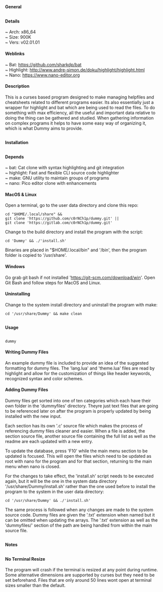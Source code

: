 ##
#### General
##
#### Details
~ Arch: x86_64  
~ Size: 900K  
~ Vers: v02.01.01
#### Weblinks
~ Bat: https://github.com/sharkdp/bat  
~ Highlight: http://www.andre-simon.de/doku/highlight/highlight.html  
~ Nano: https://www.nano-editor.org
#### Description
This is a curses based program designed to make managing helpfiles and cheatsheets related
to different programs easier. Its also essentially just a wrapper for highlight and bat
which are being used to read the files. To do something with max efficiency, all the
useful and important data relative to doing the thing can be gathered and studied. When
gathering information on complex programs it helps to have some easy way of organizing it,
which is what Dummy aims to provide.
##
#### Installation
##
#### Depends
~ bat: Cat clone with syntax highlighting and git integration  
~ highlight: Fast and flexible CLI source code highlighter  
~ make: GNU utility to maintain groups of programs  
~ nano: Pico editor clone with enhancements
#### MacOS & Linux
Open a terminal, go to the user data directory and clone this repo:
```shell
cd "$HOME/.local/share" &&
git clone 'https://github.com/c0rNCh1p/dummy.git' ||
git clone 'https://gitlab.com/c0rNCh1p/dummy.git'
```
Change to the build directory and install the program with the script:
```shell
cd 'Dummy' && ./'install.sh'
```
Binaries are placed in "$HOME/.local/bin" and '/bin', then the program folder is
copied to '/usr/share'.
#### Windows
Go grab git bash if not installed 'https://git-scm.com/download/win'.
Open Git Bash and follow steps for MacOS and Linux.
#### Uninstalling
Change to the system install directory and uninstall the program with make:
```shell
cd '/usr/share/Dummy' && make clean
```
##
#### Usage
##
```shell
dummy
```
#### Writing Dummy Files
An example dummy file is included to provide an idea of the suggested formatting for dummy
files. The 'lang.lua' and 'theme.lua' files are read by highlight and allow for the
customization of things like header keywords, recognized syntax and color schemes.
#### Adding Dummy Files
Dummy files get sorted into one of ten categories which each have their own folder in the
'dummyfiles' directory. Theyre just text files that are going to be referenced later on after
the program is properly updated by being installed with the new input.

Each section has its own '.c' source file which makes the process of referencing dummy
files cleaner and easier. When a file is added, the section source file, another source file
containing the full list as well as the readme are each updated with a new entry.

To update the database, press 'F10' while the main menu section to be updated is
focused. This will open the files which need to be updated as root with nano for the
program and for that section, returning to the main menu when nano is closed.

For the changes to take effect, the 'install.sh' script needs to be executed again, but it
will be the one in the system data directory '/usr/share/Dummy/install.sh' rather than the
one used before to install the program to the system in the user data directory:
```shell
cd '/usr/share/Dummy' && ./'install.sh'
```
The same process is followed when any changes are made to the system source code. Dummy
files are given the '.txt' extension when named but it can be omitted when updating the
arrays. The '.txt' extension as well as the 'dummyfiles/' section of the path are being
handled from within the main source file.
##
#### Notes
##
#### No Terminal Resize
The program will crash if the terminal is resized at any point during runtime. Some
alternative dimensions are supported by curses but they need to be set beforehand. Files
that are only around 50 lines wont open at terminal sizes smaller than the default.
##
